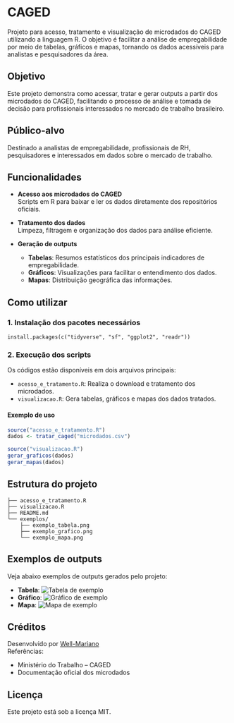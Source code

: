 # CAGED

Projeto para acesso, tratamento e visualização de microdados do CAGED utilizando a linguagem R. O objetivo é facilitar a análise de empregabilidade por meio de tabelas, gráficos e mapas, tornando os dados acessíveis para analistas e pesquisadores da área.

## Objetivo

Este projeto demonstra como acessar, tratar e gerar outputs a partir dos microdados do CAGED, facilitando o processo de análise e tomada de decisão para profissionais interessados no mercado de trabalho brasileiro.

## Público-alvo

Destinado a analistas de empregabilidade, profissionais de RH, pesquisadores e interessados em dados sobre o mercado de trabalho.

## Funcionalidades

- **Acesso aos microdados do CAGED**  
  Scripts em R para baixar e ler os dados diretamente dos repositórios oficiais.

- **Tratamento dos dados**  
  Limpeza, filtragem e organização dos dados para análise eficiente.

- **Geração de outputs**  
  - **Tabelas**: Resumos estatísticos dos principais indicadores de empregabilidade.
  - **Gráficos**: Visualizações para facilitar o entendimento dos dados.
  - **Mapas**: Distribuição geográfica das informações.

## Como utilizar

### 1. Instalação dos pacotes necessários

```
install.packages(c("tidyverse", "sf", "ggplot2", "readr"))
```

### 2. Execução dos scripts

Os códigos estão disponíveis em dois arquivos principais:

- `acesso_e_tratamento.R`: Realiza o download e tratamento dos microdados.
- `visualizacao.R`: Gera tabelas, gráficos e mapas dos dados tratados.

#### Exemplo de uso

```r
source("acesso_e_tratamento.R")
dados <- tratar_caged("microdados.csv")

source("visualizacao.R")
gerar_graficos(dados)
gerar_mapas(dados)
```

## Estrutura do projeto

```
├── acesso_e_tratamento.R
├── visualizacao.R
├── README.md
└── exemplos/
    ├── exemplo_tabela.png
    ├── exemplo_grafico.png
    └── exemplo_mapa.png
```

## Exemplos de outputs

Veja abaixo exemplos de outputs gerados pelo projeto:

- **Tabela**: ![Tabela de exemplo](exemplos/exemplo_tabela.png)
- **Gráfico**: ![Gráfico de exemplo](exemplos/exemplo_grafico.png)
- **Mapa**: ![Mapa de exemplo](exemplos/exemplo_mapa.png)

## Créditos

Desenvolvido por [Well-Mariano](https://github.com/Well-Mariano)  
Referências:  
- Ministério do Trabalho – CAGED  
- Documentação oficial dos microdados

## Licença

Este projeto está sob a licença MIT.